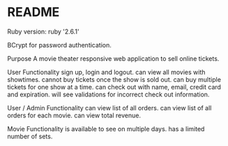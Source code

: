 # README

Ruby version:  ruby '2.6.1'

BCrypt for password authentication.


Purpose
A movie theater responsive web application to sell online tickets.  

User Functionality
sign up, login and logout.
can view all movies with showtimes.
cannot buy tickets once the show is sold out.
can buy multiple tickets for one show at a time.
can check out with name, email, credit card and expiration.
will see validations for incorrect check out information.


User / Admin Functionality
can view list of all orders.
can view list of all orders for each movie.
can view total revenue.

Movie Functionality
is available to see on multiple days.
has a limited number of sets.




